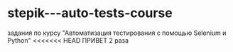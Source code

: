 # stepik---auto-tests-course
задания по курсу "Автоматизация тестирования с помощью Selenium и Python"
<<<<<<< HEAD
ПРИВЕТ 2 раза
